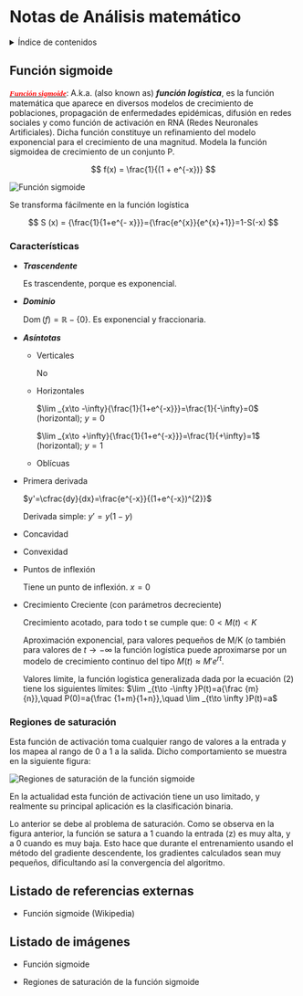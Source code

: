 # Notas de Análisis matemático

<details>

<summary>Índice de contenidos</summary>

* [***Función sigmoide***](#función-sigmoide)
    * [Regiones de saturación]()


</details>

## Función sigmoide

***[<span style="font-family:Verdana; font-size:0.95em;color:red">Función sigmoide</span>][r000]***: A.k.a. (also known as) ***función logística***, es la función matemática que aparece en diversos modelos de crecimiento de poblaciones, propagación de enfermedades epidémicas, difusión en redes sociales y como función de activación en RNA (Redes Neuronales Artificiales). Dicha función constituye un refinamiento del modelo exponencial para el crecimiento de una magnitud. Modela la función sigmoidea de crecimiento de un conjunto P.

$$
    f(x) = \frac{1}{(1 + e^{-x})}
$$

![Función sigmoide][i000] 

Se transforma fácilmente en la función logística

$$
S (x) = {\frac{1}{1+e^{- x}}}={\frac{e^{x}}{e^{x}+1}}=1-S(-x)
$$

### Características

- ***Trascendente***

    Es trascendente, porque es exponencial.

- ***Dominio***  

    $\operatorname {Dom} (f)=\mathbb{R}-\lbrace 0 \rbrace$. Es exponencial y fraccionaria.

- ***Asíntotas***  

    - Verticales 

        No

    - Horizontales

        $\lim _{x\to -\infty}{\frac{1}{1+e^{-x}}}=\frac{1}{-\infty}=0$ (horizontal); $y=0$  
        
        $\lim _{x\to +\infty}{\frac{1}{1+e^{-x}}}=\frac{1}{+\infty}=1$ (horizontal); $y=1$

    - Oblícuas

- Primera derivada
    
    $y'=\cfrac{dy}{dx}=\frac{e^{-x}}{(1+e^{-x})^{2}}$  
    
    Derivada simple:
    $y'=y(1-y)$

- Concavidad

- Convexidad

- Puntos de inflexión

    Tiene un punto de inflexión.
    $x=0$

- Crecimiento
    Creciente (con parámetros decreciente)

    Crecimiento acotado, para todo t se cumple que: $0<M(t)<K$
 
    Aproximación exponencial, para valores pequeños de M/K (o también para valores de $t\to -\infty$ la función logística puede aproximarse por un modelo de crecimiento continuo del tipo $M(t)\approx M'e^{rt}$.  

    Valores límite, la función logística generalizada dada por la ecuación (2) tiene los siguientes límites: $\lim _{t\to -\infty }P(t)=a{\frac {m}{n}},\quad P(0)=a{\frac {1+m}{1+n}},\quad \lim _{t\to \infty }P(t)=a$

### Regiones de saturación

Esta función de activación toma cualquier rango de valores a la entrada y los mapea al rango de 0 a 1 a la salida. Dicho comportamiento se muestra en la siguiente figura:

![Regiones de saturación de la función sigmoide][i000a] 

En la actualidad esta función de activación tiene un uso limitado, y realmente su principal aplicación es la clasificación binaria.

Lo anterior se debe al problema de saturación. Como se observa en la figura anterior, la función se satura a 1 cuando la entrada (z) es muy alta, y a 0 cuando es muy baja. Esto hace que durante el entrenamiento usando el método del gradiente descendente, los gradientes calculados sean muy pequeños, dificultando así la convergencia del algoritmo.

## Listado de referencias externas

* Función sigmoide (Wikipedia)  

[r000]: https://es.wikipedia.org/wiki/Funci%C3%B3n_sigmoide "referencia a función sigmoide en Wikipedia"



## Listado de imágenes

* Función sigmoide  

[i000]: https://i.imgur.com/XhEF5Rf.png "Función sigmoide"

* Regiones de saturación de la función sigmoide  

[i000a]: https://i.imgur.com/8wkIfHG.png "Regiones de saturación de la función sigmoide"




